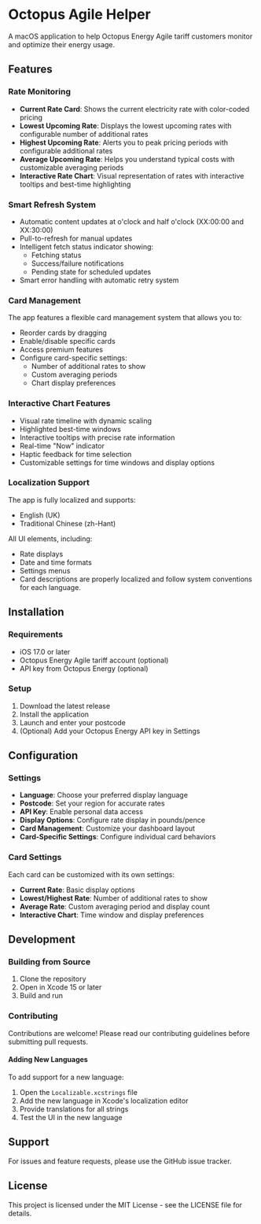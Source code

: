 # Octopus Agile Helper

A macOS application to help Octopus Energy Agile tariff customers monitor and optimize their energy usage.

## Features

### Rate Monitoring
- **Current Rate Card**: Shows the current electricity rate with color-coded pricing
- **Lowest Upcoming Rate**: Displays the lowest upcoming rates with configurable number of additional rates
- **Highest Upcoming Rate**: Alerts you to peak pricing periods with configurable additional rates
- **Average Upcoming Rate**: Helps you understand typical costs with customizable averaging periods
- **Interactive Rate Chart**: Visual representation of rates with interactive tooltips and best-time highlighting

### Smart Refresh System
- Automatic content updates at o'clock and half o'clock (XX:00:00 and XX:30:00)
- Pull-to-refresh for manual updates
- Intelligent fetch status indicator showing:
  - Fetching status
  - Success/failure notifications
  - Pending state for scheduled updates
- Smart error handling with automatic retry system

### Card Management
The app features a flexible card management system that allows you to:
- Reorder cards by dragging
- Enable/disable specific cards
- Access premium features
- Configure card-specific settings:
  - Number of additional rates to show
  - Custom averaging periods
  - Chart display preferences

### Interactive Chart Features
- Visual rate timeline with dynamic scaling
- Highlighted best-time windows
- Interactive tooltips with precise rate information
- Real-time "Now" indicator
- Haptic feedback for time selection
- Customizable settings for time windows and display options

### Localization Support
The app is fully localized and supports:
- English (UK)
- Traditional Chinese (zh-Hant)

All UI elements, including:
- Rate displays
- Date and time formats
- Settings menus
- Card descriptions
are properly localized and follow system conventions for each language.

## Installation

### Requirements
- iOS 17.0 or later
- Octopus Energy Agile tariff account (optional)
- API key from Octopus Energy (optional)

### Setup
1. Download the latest release
2. Install the application
3. Launch and enter your postcode
4. (Optional) Add your Octopus Energy API key in Settings

## Configuration

### Settings
- **Language**: Choose your preferred display language
- **Postcode**: Set your region for accurate rates
- **API Key**: Enable personal data access
- **Display Options**: Configure rate display in pounds/pence
- **Card Management**: Customize your dashboard layout
- **Card-Specific Settings**: Configure individual card behaviors

### Card Settings
Each card can be customized with its own settings:
- **Current Rate**: Basic display options
- **Lowest/Highest Rate**: Number of additional rates to show
- **Average Rate**: Custom averaging period and display count
- **Interactive Chart**: Time window and display preferences

## Development

### Building from Source
1. Clone the repository
2. Open in Xcode 15 or later
3. Build and run

### Contributing
Contributions are welcome! Please read our contributing guidelines before submitting pull requests.

#### Adding New Languages
To add support for a new language:
1. Open the `Localizable.xcstrings` file
2. Add the new language in Xcode's localization editor
3. Provide translations for all strings
4. Test the UI in the new language

## Support

For issues and feature requests, please use the GitHub issue tracker.

## License

This project is licensed under the MIT License - see the LICENSE file for details. 